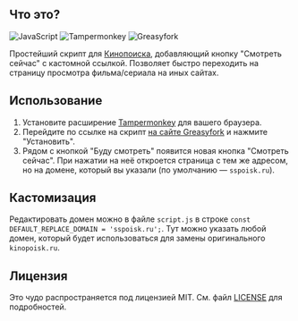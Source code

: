 ## Что это?

![JavaScript](https://img.shields.io/badge/javascript-%23323330.svg?style=for-the-badge&logo=javascript&logoColor=%23F7DF1E)
![Tampermonkey](https://img.shields.io/badge/Tampermonkey-100000?style=for-the-badge&logo=tampermonkey&logoColor=white)
![Greasyfork](https://img.shields.io/badge/Greasyfork-100000?style=for-the-badge&logo=greasyfork&logoColor=white)

Простейший скрипт для [Кинопоиска](https://www.kinopoisk.ru/), добавляющий кнопку "Смотреть сейчас" с кастомной ссылкой. Позволяет быстро переходить на страницу просмотра фильма/сериала на иных сайтах.

## Использование

1. Установите расширение [Tampermonkey](https://www.tampermonkey.net/) для вашего браузера.
2. Перейдите по ссылке на скрипт [на сайте Greasyfork](https://greasyfork.org/ru/scripts/542571-%D0%BA%D0%BD%D0%BE%D0%BF%D0%BA%D0%B0-%D1%81%D0%BC%D0%BE%D1%82%D1%80%D0%B5%D1%82%D1%8C-%D0%B4%D0%BB%D1%8F-%D0%BA%D0%B8%D0%BD%D0%BE%D0%BF%D0%BE%D0%B8%D1%81%D0%BA%D0%B0) и нажмите "Установить".
3. Рядом с кнопкой "Буду смотреть" появится новая кнопка "Смотреть сейчас". При нажатии на неё откроется страница с тем же адресом, но на домене, который вы указали (по умолчанию — `sspoisk.ru`).

## Кастомизация

Редактировать домен можно в файле `script.js` в строке `const DEFAULT_REPLACE_DOMAIN = 'sspoisk.ru';`. Тут можно указать любой домен, который будет использоваться для замены оригинального `kinopoisk.ru`.

## Лицензия

Это чудо распространяется под лицензией MIT. См. файл [LICENSE](LICENSE.txt) для подробностей.